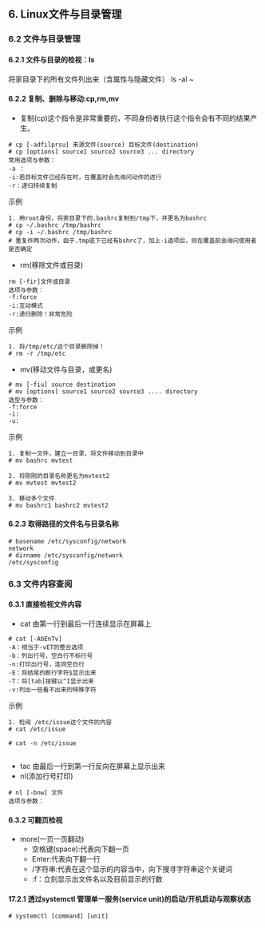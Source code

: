 ## 6. Linux文件与目录管理
### 6.2 文件与目录管理
#### 6.2.1 文件与目录的检视：ls
将家目录下的所有文件列出来（含属性与隐藏文件）
ls -al ~
#### 6.2.2 复制、删除与移动:cp,rm,mv
- 复制(cp)这个指令是非常重要的，不同身份者执行这个指令会有不同的结果产生。
```
# cp [-adfilprsu] 来源文件(source) 目标文件(destination)
# cp [options] source1 source2 source3 ... directory
常用选项与参数：
-a ：
-i:若目标文件已经存在时，在覆盖时会先询问动作的进行
-r：递归持续复制

```

示例
```
1. 用root身份，将家目录下的.bashrc复制到/tmp下，并更名为bashrc
# cp ~/.bashrc /tmp/bashrc
# cp -i ~/.bashrc /tmp/bashrc
# 重复作两次动作，由于.tmp底下已经有bshrc了，加上-i选项后，则在覆盖前会询问使用者是否确定
```

- rm(移除文件或目录)
```
rm [-fir]文件或目录
选项与参数：
-f:force
-i:互动模式
-r:递归删除！非常危险  
```
示例
```
1. 将/tmp/etc/这个目录删除掉！
# rm -r /tmp/etc
```

- mv(移动文件与目录，或更名)
```
# mv [-fiu] source destination
# mv [options] source1 source2 source3 .... directory
选型与参数：
-f:force
-i:
-u:
```
示例
```
1. 复制一文件，建立一目录，将文件移动到目录中
# mv bashrc mvtest

2. 将刚刚的目录名称更名为mvtest2
# mv mvtest mvtest2

3. 移动多个文件
# mv bashrc1 bashrc2 mvtest2
```
#### 6.2.3 取得路径的文件名与目录名称
```
# basename /etc/sysconfig/network
network
# dirname /etc/sysconfig/network
/etc/sysconfig
```
### 6.3 文件内容查阅
#### 6.3.1 直接检视文件内容
- cat
  由第一行到最后一行连续显示在屏幕上
```
# cat [-AbEnTv]
-A：相当于-vET的整合选项
-b：列出行号，空白行不标行号
-n:打印出行号，连同空白行
-E：将结尾的断行字符$显示出来
-T：将[tab]按键以^I显示出来
-v:列出一些看不出来的特殊字符
```

示例
```
1. 检阅 /etc/issue这个文件的内容
# cat /etc/issue

# cat -n /etc/issue


```

- tac
  由最后一行到第一行反向在屏幕上显示出来
- nl(添加行号打印)
```
# nl [-bnw] 文件
选项与参数：

```

#### 6.3.2 可翻页检视
- more(一页一页翻动)
    - 空格键(space):代表向下翻一页
    - Enter:代表向下翻一行
    - /字符串:代表在这个显示的内容当中，向下搜寻字符串这个关键词
    - :f：立刻显示出文件名以及目前显示的行数

#### 17.2.1 透过systemctl 管理单一服务(service unit)的启动/开机启动与观察状态
```
# systemctl [command] [unit]
```